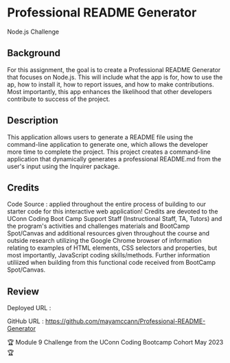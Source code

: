 # Professional README Generator
Node.js Challenge 

## Background
For this assignment, the goal is to create a Professional README Generator that focuses on Node.js. This will include what the app is for, how to use the ap, how to install it, how to report issues, and how to make contributions. Most importantly, this app enhances the likelihood that other developers contribute to success of the project.

##  Description 
This application allows users to generate a README file using the command-line application to generate one, which allows the developer more time to complete the project. This project creates a command-line application that dynamically generates a professional README.md from the user's input using the Inquirer package.




## Credits

Code Source : applied throughout the entire process of building to our starter code for this interactive web application! Credits are devoted to the UConn Coding Boot Camp Support Staff (Instructional Staff, TA, Tutors) and the program's activities and challenges materials and BootCamp Spot/Canvas and additional resources given throughout the course and outside research utilizing the Google Chrome browser of information relating to examples of HTML elements, CSS selectors and properties, but most importantly, JavaScript coding skills/methods. Further information utiliized when building from this functional code received from BootCamp Spot/Canvas. 

## Review

Deployed URL : 

GitHub URL : https://github.com/mayamccann/Professional-README-Generator


🏆 Module 9 Challenge from the UConn Coding Bootcamp Cohort May 2023 🏆

